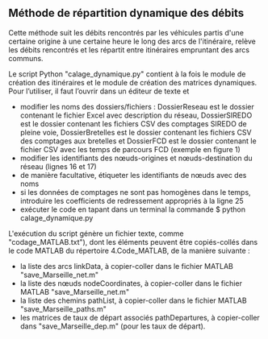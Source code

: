 Méthode de répartition dynamique des débits
---------------------------------------------

Cette méthode suit les débits rencontrés par les véhicules partis d'une certaine origine à une certaine heure le long des arcs de l'itinéraire, relève les débits rencontrés et les répartit entre itinéraires empruntant des arcs communs.

Le script Python "calage_dynamique.py" contient à la fois le module de création des itinéraires et le module de création des matrices dynamiques. Pour l’utiliser, il faut l’ouvrir dans un éditeur de texte et
-	modifier les noms des dossiers/fichiers : DossierReseau est le dossier contenant le fichier Excel avec description du réseau, DossierSIREDO est le dossier contenant les fichiers CSV des comptages SIREDO de pleine voie, DossierBretelles est le dossier contenant les fichiers CSV des comptages aux bretelles et DossierFCD est le dossier contenant le fichier CSV avec les temps de parcours FCD (exemple en figure 1)
-	modifier les identifiants des nœuds-origines et nœuds-destination du réseau (lignes 16 et 17)
-	de manière facultative, étiqueter les identifiants de nœuds avec des noms
-	si les données de comptages ne sont pas homogènes dans le temps, introduire les coefficients de redressement appropriés à la ligne 25
-	exécuter le code en tapant dans un terminal la commande $ python calage_dynamique.py

L'exécution du script génère un fichier texte, comme "codage_MATLAB.txt"), dont les éléments peuvent être copiés-collés dans le code MATLAB
du répertoire 4.Code_MATLAB, de la manière suivante :
-	la liste des arcs linkData, à copier-coller dans le fichier MATLAB "save_Marseille_net.m"
-	la liste des nœuds nodeCoordinates, à copier-coller dans le fichier MATLAB "save_Marseille_net.m"
-	la liste des chemins pathList, à copier-coller dans le fichier MATLAB "save_Marseille_paths.m" 
-	les matrices de taux de départ associés pathDepartures, à copier-coller dans "save_Marseille_dep.m" (pour les taux de départ). 
